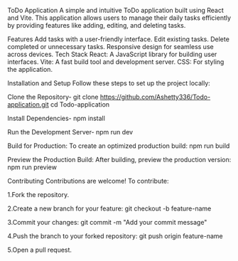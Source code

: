 ToDo Application
A simple and intuitive ToDo application built using React and Vite. This application allows users to manage their daily tasks efficiently by providing features like adding, editing, and deleting tasks.

Features
Add tasks with a user-friendly interface.
Edit existing tasks.
Delete completed or unnecessary tasks.
Responsive design for seamless use across devices.
Tech Stack
React: A JavaScript library for building user interfaces.
Vite: A fast build tool and development server.
CSS: For styling the application.


Installation and Setup
Follow these steps to set up the project locally:

Clone the Repository-
git clone https://github.com/Ashetty336/Todo-application.git
cd Todo-application

Install Dependencies-
npm install

Run the Development Server-
npm run dev

Build for Production: To create an optimized production build:
npm run build

Preview the Production Build: After building, preview the production version:
npm run preview


Contributing
Contributions are welcome! To contribute:

1.Fork the repository.

2.Create a new branch for your feature:
git checkout -b feature-name

3.Commit your changes:
git commit -m "Add your commit message"

4.Push the branch to your forked repository:
git push origin feature-name

5.Open a pull request.
